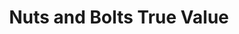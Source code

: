 ---
title: "Nuts and Bolts True Value"
url: /independence/nuts-and-bolts-true-value/
shop: hardware
---